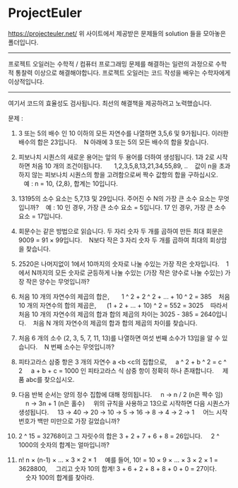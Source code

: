 # ProjectEuler

https://projecteuler.net/
위 사이트에서 제공받은 문제들의 solution 들을 모아놓은 폴더입니다.


***
프로젝트 오일러는 수학적 / 컴퓨터 프로그래밍 문제를 해결하는 일련의 과정으로 수학적 통찰력 이상으로 해결해야합니다. 
프로젝트 오일러는 코드 작성을 배우는 수학자에게 이상적입니다.
***


여기서 코드의 효율성도 검사됩니다.
최선의 해결책을 제공하려고 노력했습니다.

문제 :

1. 3 또는 5의 배수 인 10 이하의 모든 자연수를 나열하면 3,5,6 및 9가됩니다. 이러한 배수의 합은 23입니다.
   N 아래에 3 또는 5의 모든 배수의 합을 찾습니다.

2. 피보나치 시퀀스의 새로운 용어는 앞의 두 용어를 더하여 생성됩니다. 1과 2로 시작하면 처음 10 개의 조건이됩니다.
      1,2,3,5,8,13,21,34,55,89, ..
   값이 n을 초과하지 않는 피보나치 시퀀스의 항을 고려함으로써 짝수 값항의 합을 구하십시오.
   예 : n = 10, {2,8}, 합계는 10입니다.

3. 13195의 소수 요소는 5,7,13 및 29입니다. 주어진 수 N의 가장 큰 소수 요소는 무엇입니까?
   예 : 10 인 경우, 가장 큰 소수 요소 = 5입니다. 17 인 경우, 가장 큰 소수 요소 = 17입니다.

4. 회문수는 같은 방법으로 읽습니다. 두 자리 숫자 두 개를 곱하여 만든 최대 회문은 9009 = 91 × 99입니다.
   N보다 작은 3 자리 숫자 두 개를 곱하여 최대의 회상암을 찾습니다.

5. 2520은 나머지없이 1에서 10까지의 숫자로 나눌 수있는 가장 작은 숫자입니다.
   1에서 N까지의 모든 숫자로 균등하게 나눌 수있는 (가장 작은 양수로 나눌 수있는) 가장 작은 양수는 무엇입니까?

6. 처음 10 개의 자연수의 제곱의 합은,
      1 ^ 2 + 2 ^ 2 + ... + 10 ^ 2 = 385
   처음 10 개의 자연수의 합의 제곱은,
     (1 + 2 + ... + 10) ^ 2 = 552 = 3025
   따라서 처음 10 개의 자연수의 제곱의 합과 합의 제곱의 차이는 3025 - 385 = 2640입니다.
   처음 N 개의 자연수의 제곱의 합과 합의 제곱의 차이를 찾습니다.

7. 처음 6 개의 소수 (2, 3, 5, 7, 11, 13)를 나열하면 여섯 번째 소수가 13임을 알 수 있습니다.
   N 번째 소수는 무엇입니까?

9. 피타고라스 삼중 항은 3 개의 자연수 a <b <c의 집합으로,
    a ^ 2 + b ^ 2 = c ^ 2
    a + b + c = 1000 인 피타고라스 식 삼중 항이 정확히 하나 존재합니다.
    제품 abc를 찾으십시오.

14. 다음 반복 순서는 양의 정수 집합에 대해 정의됩니다.
    n → n / 2 (n은 짝수 임)
    n → 3n + 1 (n은 홀수)
    위의 규칙을 사용하고 13으로 시작하면 다음 시퀀스가 생성됩니다.
    13 → 40 → 20 → 10 → 5 → 16 → 8 → 4 → 2 → 1
    어느 시작 번호가 백만 미만으로 가장 길었습니까?

16. 2 ^ 15 = 32768이고 그 자릿수의 합은 3 + 2 + 7 + 6 + 8 = 26입니다.
    2 ^ 1000의 숫자의 합계는 얼마입니까?
20. n! n × (n-1) × ... × 3 × 2 × 1
    예를 들어, 10! = 10 × 9 × ... × 3 × 2 × 1 = 3628800,
    그리고 숫자 10의 합계! 3 + 6 + 2 + 8 + 8 + 0 + 0 = 27이다.
    숫자 100의 합계를 찾아라.
